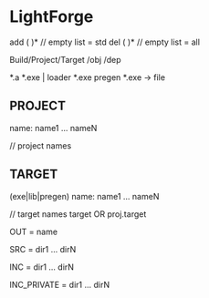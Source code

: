 # LightForge

add <path> ( <build> )* // empty list = std
del <path> ( <build> )* // empty list = all


Build/Project/Target /obj /dep

*.a
*.exe | loader *.exe
pregen *.exe -> file

## PROJECT

name: name1 ... nameN

// project names

## TARGET

(exe|lib|pregen) name: name1 ... nameN

// target names   target OR proj.target

OUT = name

SRC = dir1 ... dirN

INC = dir1 ... dirN

INC_PRIVATE = dir1 ... dirN


